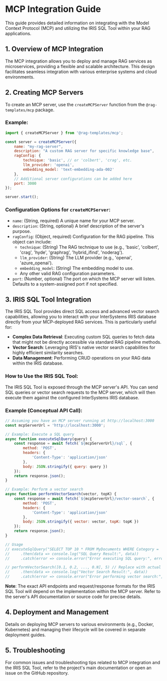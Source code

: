 # MCP Integration Guide

This guide provides detailed information on integrating with the Model Context Protocol (MCP) and utilizing the IRIS SQL Tool within your RAG applications.

## 1. Overview of MCP Integration

The MCP integration allows you to deploy and manage RAG services as microservices, providing a flexible and scalable architecture. This design facilitates seamless integration with various enterprise systems and cloud environments.

## 2. Creating MCP Servers

To create an MCP server, use the `createMCPServer` function from the `@rag-templates/mcp` package.

### Example:
```javascript
import { createMCPServer } from '@rag-templates/mcp';

const server = createMCPServer({
    name: "my-rag-server",
    description: "A custom RAG server for specific knowledge base",
    ragConfig: {
        technique: 'basic', // or 'colbert', 'crag', etc.
        llm_provider: 'openai',
        embedding_model: 'text-embedding-ada-002'
    },
    // Additional server configurations can be added here
    port: 3000
});

server.start();
```

### Configuration Options for `createMCPServer`:

-   `name`: (String, required) A unique name for your MCP server.
-   `description`: (String, optional) A brief description of the server's purpose.
-   `ragConfig`: (Object, required) Configuration for the RAG pipeline. This object can include:
    -   `technique`: (String) The RAG technique to use (e.g., 'basic', 'colbert', 'crag', 'hyde', 'graphrag', 'hybrid_ifind', 'noderag').
    -   `llm_provider`: (String) The LLM provider (e.g., 'openai', 'azure_openai').
    -   `embedding_model`: (String) The embedding model to use.
    -   Any other valid RAG configuration parameters.
-   `port`: (Number, optional) The port on which the MCP server will listen. Defaults to a system-assigned port if not specified.

## 3. IRIS SQL Tool Integration

The IRIS SQL Tool provides direct SQL access and advanced vector search capabilities, allowing you to interact with your InterSystems IRIS database directly from your MCP-deployed RAG services. This is particularly useful for:

-   **Complex Data Retrieval**: Executing custom SQL queries to fetch data that might not be directly accessible via standard RAG pipeline methods.
-   **Vector Search**: Leveraging IRIS's native vector search capabilities for highly efficient similarity searches.
-   **Data Management**: Performing CRUD operations on your RAG data within the IRIS database.

### How to Use the IRIS SQL Tool:

The IRIS SQL Tool is exposed through the MCP server's API. You can send SQL queries or vector search requests to the MCP server, which will then execute them against the configured InterSystems IRIS database.

### Example (Conceptual API Call):

```javascript
// Assuming you have an MCP server running at http://localhost:3000
const mcpServerUrl = 'http://localhost:3000';

// Example: Execute a SQL query
async function executeSqlQuery(query) {
    const response = await fetch(`${mcpServerUrl}/sql`, {
        method: 'POST',
        headers: {
            'Content-Type': 'application/json'
        },
        body: JSON.stringify({ query: query })
    });
    return response.json();
}

// Example: Perform a vector search
async function performVectorSearch(vector, topK) {
    const response = await fetch(`${mcpServerUrl}/vector-search`, {
        method: 'POST',
        headers: {
            'Content-Type': 'application/json'
        },
        body: JSON.stringify({ vector: vector, topK: topK })
    });
    return response.json();
}

// Usage
// executeSqlQuery("SELECT TOP 10 * FROM MyDocuments WHERE Category = 'Science'")
//     .then(data => console.log("SQL Query Result:", data))
//     .catch(error => console.error("Error executing SQL query:", error));

// performVectorSearch([0.1, 0.2, ..., 0.N], 5) // Replace with actual vector
//     .then(data => console.log("Vector Search Result:", data))
//     .catch(error => console.error("Error performing vector search:", error));
```

**Note**: The exact API endpoints and request/response formats for the IRIS SQL Tool will depend on the implementation within the MCP server. Refer to the server's API documentation or source code for precise details.

## 4. Deployment and Management

Details on deploying MCP servers to various environments (e.g., Docker, Kubernetes) and managing their lifecycle will be covered in separate deployment guides.

## 5. Troubleshooting

For common issues and troubleshooting tips related to MCP integration and the IRIS SQL Tool, refer to the project's main documentation or open an issue on the GitHub repository.
